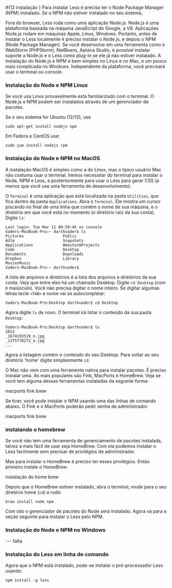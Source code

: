 #{12 instalação }
Para instalar Less é preciso ter o Node Package Manager (NPM) instalado. Se o NPM não estiver instalado no seu sistema, 

Fora do browser, Less roda como uma aplicação Node.js. Node.js é uma plataforma baseada na máquina JavaScript do Google, a V8. Aplicações Node.js rodam em máquinas Apple, Linux, Windows. Portanto, antes de instalar o Less localmente é preciso instalar o Node.js, e depois o NPM (Node Package Manager). Se você desenvolve em uma ferramenta como o WebStorm (PHPStorm), NetBeans, Aptana Studio, é possível instalar suporte a Node.js e o Less como plug-in se ele já não estiver instalado. A instalação do Node.js e NPM é bem simples no Linux e no Mac, e um pouco mais complicada no Windows. Independente da plataforma, você precisará usar o terminal ou console.

### Instalação do Node e NPM Linux

Se você usa Linux provavelmente está familiarizado com o terminal. O Node.js e NPM podem ser instalados através de um gerenciador de pacotes.

Se o seu sistema for Ubuntu (12/13), use

```
sudo apt-get install nodejs npm
```

Em Fedora e CentOS use:

```
sudo yum install nodejs rpm
```

### Instalação do Node e NPM no MacOS

A instalação MacOS é simples como a do Linux, mas o típico usuário Mac não costuma usar o terminal. Iremos necessitar do terminal para instalar o Node, NPM e Less, e posteriormente para usar o Less para gerar CSS (a menos que você use uma ferramenta de desenvolvimento). 

O `Terminal` é uma aplicação que está localizada na pasta `Utilities`, que fica dentro da pasta `Applications`. Abra o `Terminal`. Ele mostra um cursor piscando no final de uma linha que contém o nome de sua máquina, e o diretório em que você está no momento (o diretório raiz da sua conta). Digite `ls`:

```
Last login: Tue Mar 11 09:59:45 on console
Vaders-MacBook-Pro:~ darthvader$ ls
Pictures                 Public
Adlm				     Snapshots
Applications		     WebstormProjects
Code					 Desktop				
Documents				 Downloads		
Dropbox					 Library			
MoviesMusic
Vaders-MacBook-Pro:~ darthvader$ 
```

A lista de arquivos e diretórios é a lista dos arquivos e diretórios da sua conta. Veja que entre eles há um chamado Desktop. Digite `cd Desktop` (com `D` maiúsculo). Você não precisa digitar o nome inteiro. Se digitar algumas letras tecle `<TAB>` e  nome vai se autocompletar:

```
Vaders-MacBook-Pro:Desktop darthvader$ cd Desktop
```

Agora digite `ls` de novo. O terminal irá listar o conteúdo da sua pasta `Desktop`:

```
Vaders-MacBook-Pro:Desktop darthvader$ ls
2013 
_1674193519_n.jpg
_1375778272_o.jpg
...
```

Agora a listagem contém o conteúdo do seu Desktop. Para voltar ao seu diretório 'home' digite simplesmente `cd`.

O Mac não vem com uma ferramenta nativa para instalar pacotes. É preciso instalar uma. As mais populares são Fink, MacPorts e HomeBrew. Veja se você tem alguma dessas ferramentas instaladas da seguinte forma:

macports
fink
brew

Se tiver, você pode instalar o NPM usando uma das linhas de comando abaixo. O Fink e o MacPorts poderão pedir senha de administrador.

macports
fink
brew

### instalando o homebrew
Se você não tem uma ferramenta de gerenciamento de pacotes instalada, talvez a mais fácil de usar seja HomeBrew. Com ela podemos instalar o Less facilmente sem precisar de privilégios de administrador.

Mas para instalar o HomeBrew é preciso ter esses privilégios. Então primeiro instale o HomeBrew:

instalação do home brew

Depois que o HomeBrew estiver instalado, abra o terminal, mude para o seu diretório home (`cd`) e rode:

```
brew install node npm
```

Com isto o gerenciador de pacotes do Node será instalado. Agora vá para a seção seguinte para instalar o Less pelo NPM.

### Instalação do Node e NPM no Windows

--- falta

### Instalação do Less em linha de comando

Agora que o NPM está instalado, pode-se instalar o pré-processador Less usando:

```
npm install -g less
```
